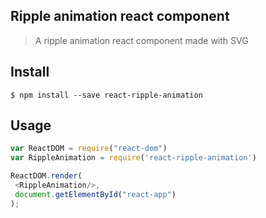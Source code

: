 ## Ripple animation react component
> A ripple animation react component made with SVG

## Install
```
$ npm install --save react-ripple-animation
```

## Usage
```javascript
var ReactDOM = require("react-dom")
var RippleAnimation = require('react-ripple-animation')

ReactDOM.render(
 <RippleAnimation/>,
 document.getElementById("react-app")
);
```
